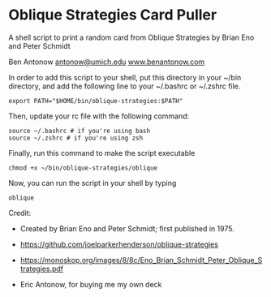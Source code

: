 Oblique Strategies Card Puller 
====================

A shell script to print a random card from Oblique Strategies by Brian Eno and Peter Schmidt

Ben Antonow antonow@umich.edu
www.benantonow.com



In order to add this script to your shell, put this directory in your ~/bin directory, and add the following line to your ~/.bashrc or ~/.zshrc file.

```
export PATH="$HOME/bin/oblique-strategies:$PATH"
```

Then, update your rc file with the following command:

```
source ~/.bashrc # if you're using bash
source ~/.zshrc # if you're using zsh
```

Finally, run this command to make the script executable

```
chmod +x ~/bin/oblique-strategies/oblique
```

Now, you can run the script in your shell by typing 

```
oblique
```

Credit:

* Created by Brian Eno and Peter Schmidt; first published in 1975.

* https://github.com/joelparkerhenderson/oblique-strategies

* https://monoskop.org/images/8/8c/Eno_Brian_Schmidt_Peter_Oblique_Strategies.pdf

* Eric Antonow, for buying me my own deck